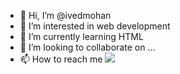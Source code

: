 - 👋 Hi, I’m @ivedmohan
- 👀 I’m interested in web development
- 🌱 I’m currently learning HTML
- 💞️ I’m looking to collaborate on ...
- 📫 How to reach me <img src="{https://www.linkedin.com/in/ved-mohan/}" />

<!---
ivedmohan/ivedmohan is a ✨ special ✨ repository because its `README.md` (this file) appears on your GitHub profile.
You can click the Preview link to take a look at your changes.
--->
